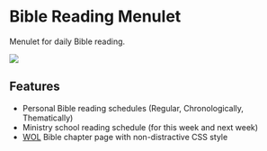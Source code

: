 Bible Reading Menulet
=====================

Menulet for daily Bible reading.

![](https://raw.github.com/yhirose/BibleReadingMenulet/master/thumbnail.png)


Features
--------

* Personal Bible reading schedules (Regular, Chronologically, Thematically)
* Ministry school reading schedule (for this week and next week)
* [WOL](http://wol.jw.org/) Bible chapter page with non-distractive CSS style
